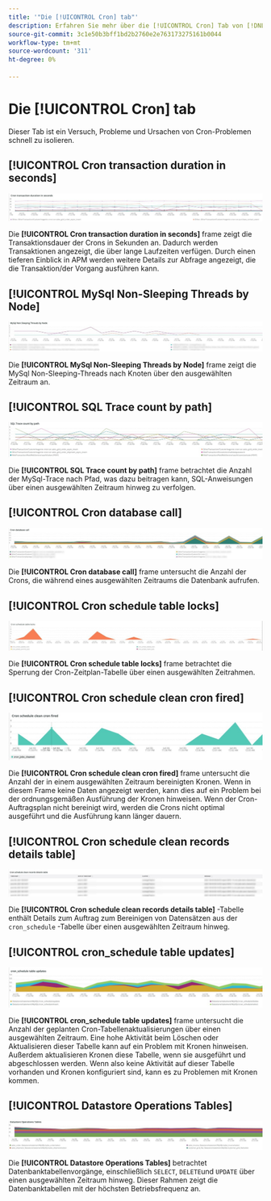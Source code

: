```yaml
---
title: '"Die [!UICONTROL Cron] tab"'
description: Erfahren Sie mehr über die [!UICONTROL Cron] Tab von [!DNL Observation for Adobe Commerce].
source-git-commit: 3c1e50b3bff1bd2b2760e2e763173275161b0044
workflow-type: tm+mt
source-wordcount: '311'
ht-degree: 0%

---
```


# Die [!UICONTROL Cron] tab

Dieser Tab ist ein Versuch, Probleme und Ursachen von Cron-Problemen schnell zu isolieren.

## [!UICONTROL Cron transaction duration in seconds]

![Cron-Transaktionsdauer in Sekunden](../../assets/tools/observation-for-adobe-commerce/cron-tab-1.jpg)

Die **[!UICONTROL Cron transaction duration in seconds]** frame zeigt die Transaktionsdauer der Crons in Sekunden an. Dadurch werden Transaktionen angezeigt, die über lange Laufzeiten verfügen. Durch einen tieferen Einblick in APM werden weitere Details zur Abfrage angezeigt, die die Transaktion/der Vorgang ausführen kann.

## [!UICONTROL MySql Non-Sleeping Threads by Node]

![MySql Non-Sleeping Threads by Node](../../assets/tools/observation-for-adobe-commerce/cron-tab-2.jpg)

Die **[!UICONTROL MySql Non-Sleeping Threads by Node]** frame zeigt die MySql Non-Sleeping-Threads nach Knoten über den ausgewählten Zeitraum an.

## [!UICONTROL SQL Trace count by path]

![SQL Trace-Anzahl nach Pfad](../../assets/tools/observation-for-adobe-commerce/cron-tab-3.jpg)

Die **[!UICONTROL SQL Trace count by path]** frame betrachtet die Anzahl der MySql-Trace nach Pfad, was dazu beitragen kann, SQL-Anweisungen über einen ausgewählten Zeitraum hinweg zu verfolgen.

## [!UICONTROL Cron database call]

![Cron-Datenbankaufruf](../../assets/tools/observation-for-adobe-commerce/cron-tab-4.jpg)

Die **[!UICONTROL Cron database call]** frame untersucht die Anzahl der Crons, die während eines ausgewählten Zeitraums die Datenbank aufrufen.

## [!UICONTROL Cron schedule table locks]

![Cron-Zeitplan-Tabellensperren](../../assets/tools/observation-for-adobe-commerce/cron-tab-5.jpg)

Die **[!UICONTROL Cron schedule table locks]** frame betrachtet die Sperrung der Cron-Zeitplan-Tabelle über einen ausgewählten Zeitrahmen.

## [!UICONTROL Cron schedule clean cron fired]

![Cron-Zeitplan-Tabellensperren](../../assets/tools/observation-for-adobe-commerce/cron-tab-6.jpg)

Die **[!UICONTROL Cron schedule clean cron fired]** frame untersucht die Anzahl der in einem ausgewählten Zeitraum bereinigten Kronen. Wenn in diesem Frame keine Daten angezeigt werden, kann dies auf ein Problem bei der ordnungsgemäßen Ausführung der Kronen hinweisen. Wenn der Cron-Auftragsplan nicht bereinigt wird, werden die Crons nicht optimal ausgeführt und die Ausführung kann länger dauern.

## [!UICONTROL Cron schedule clean records details table]

![Ausführungstabelle zu Cron-Zeitplan für saubere Datensätze](../../assets/tools/observation-for-adobe-commerce/cron-tab-7.jpg)

Die **[!UICONTROL Cron schedule clean records details table]** -Tabelle enthält Details zum Auftrag zum Bereinigen von Datensätzen aus der `cron_schedule` -Tabelle über einen ausgewählten Zeitraum hinweg.

## [!UICONTROL cron_schedule table updates]

![Aktualisierungen der Tabelle cron_schedule](../../assets/tools/observation-for-adobe-commerce/cron-tab-8.jpg)

Die **[!UICONTROL cron_schedule table updates]** frame untersucht die Anzahl der geplanten Cron-Tabellenaktualisierungen über einen ausgewählten Zeitraum. Eine hohe Aktivität beim Löschen oder Aktualisieren dieser Tabelle kann auf ein Problem mit Kronen hinweisen. Außerdem aktualisieren Kronen diese Tabelle, wenn sie ausgeführt und abgeschlossen werden. Wenn also keine Aktivität auf dieser Tabelle vorhanden und Kronen konfiguriert sind, kann es zu Problemen mit Kronen kommen.

## [!UICONTROL Datastore Operations Tables]

![Tabellen mit Datenspeichervorgängen](../../assets/tools/observation-for-adobe-commerce/cron-tab-9.jpg)

Die **[!UICONTROL Datastore Operations Tables]** betrachtet Datenbanktabellenvorgänge, einschließlich `SELECT`, `DELETE`und `UPDATE` über einen ausgewählten Zeitraum hinweg. Dieser Rahmen zeigt die Datenbanktabellen mit der höchsten Betriebsfrequenz an.
